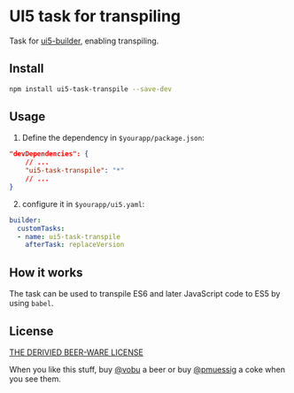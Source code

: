# UI5 task for transpiling

Task for [ui5-builder](https://github.com/SAP/ui5-builder), enabling transpiling.

## Install

```bash
npm install ui5-task-transpile --save-dev
```

## Usage

1. Define the dependency in `$yourapp/package.json`:

```json
"devDependencies": {
    // ...
    "ui5-task-transpile": "*"
    // ...
}
```

2. configure it in `$yourapp/ui5.yaml`:

```yaml
builder:
  customTasks:
  - name: ui5-task-transpile
    afterTask: replaceVersion
```

## How it works

The task can be used to transpile ES6 and later JavaScript code to ES5 by using `babel`.

## License

[THE DERIVIED BEER-WARE LICENSE](../../LICENSE)

When you like this stuff, buy [@vobu](https://twitter.com/vobu) a beer or buy [@pmuessig](https://twitter.com/pmuessig) a coke when you see them.
